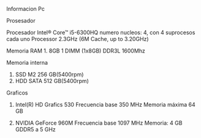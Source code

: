 Informacion Pc

Prosesador

Procesador Intel® Core™ i5-6300HQ
numero nucleos: 4, con 4 suprocesos cada uno
 Processor 2.3GHz (6M Cache, up to 3.20GHz)


Memoria RAM
1.
8GB 1 DIMM (1x8GB) DDR3L 1600Mhz


Memoria interna
1. SSD M2  256 GB(5400rpm) 
2. HDD SATA 512 GB(5400rpm) 


Graficos

1. Intel(R) HD Grafics 530
Frecuencia base	350 MHz
Memoria máxima	64 GB

2. NVIDIA GeForce 960M
Frecuencia base	1097 MHz
Memoria:	4 GB GDDR5 a 5 GHz

